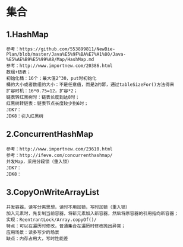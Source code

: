 # 集合
## 1.HashMap
    参考：https://github.com/553899811/NewBie-Plan/blob/master/Java%E5%9F%BA%E7%A1%80/Java-%E5%AE%B9%E5%99%A8/Map/HashMap.md
    参考：http://www.importnew.com/20386.html
    数组+链表；
    初始化桶：16个；最大值2^30，put时初始化
    桶的大小或者数组的大小：不是任意值，而是2的幂，通过tableSizeFor()方法得来
    扩容时机：16*0.75=12，扩容*2；
    链表转红黑树时：链表长度到达8时；
    红黑树转链表：链表节点长度较少到6时；
    JDK7：
    JDK8：引入红黑树
## 2.ConcurrentHashMap
    参考：http://www.importnew.com/23610.html
    参考：http://ifeve.com/concurrenthashmap/
    并发Map，采用分段锁（重入锁）
    JDK7：
    JDK8：

## 3.CopyOnWriteArrayList
    并发容器，读写分离思想，读时不用加锁，写时加锁（重入锁）
    加入元素时，先复制当前容器，将新元素加入新容器，然后将原容器的引用指向新容器；
    实现：ReentrantLock/Array.copyOf()/
    特点：可以在遍历时修改，普通集合在遍历时修改抛出异常；
    应用场景：读多写少的场景
    缺点：内存占用大，写时性能差